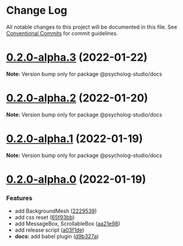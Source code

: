 # Change Log

All notable changes to this project will be documented in this file.
See [Conventional Commits](https://conventionalcommits.org) for commit guidelines.

# [0.2.0-alpha.3](https://github.com/tokileecy/psycholog/compare/v0.2.0-alpha.2...v0.2.0-alpha.3) (2022-01-22)

**Note:** Version bump only for package @psycholog-studio/docs





# [0.2.0-alpha.2](https://github.com/tokileecy/psycholog/compare/v0.2.0-alpha.1...v0.2.0-alpha.2) (2022-01-20)

**Note:** Version bump only for package @psycholog-studio/docs





# [0.2.0-alpha.1](https://github.com/tokileecy/psycholog/compare/v0.2.0-alpha.0...v0.2.0-alpha.1) (2022-01-19)

**Note:** Version bump only for package @psycholog-studio/docs





# [0.2.0-alpha.0](https://github.com/tokileecy/psycholog/compare/v0.1.0...v0.2.0-alpha.0) (2022-01-19)


### Features

* add BackgroundMesh ([2229539](https://github.com/tokileecy/psycholog/commit/2229539cf90139da0044044779cfc730a9e7976d))
* add css reset ([65f93bb](https://github.com/tokileecy/psycholog/commit/65f93bb3b6d4fd5e07f3a589c4f9e3413bbefe59))
* add MessageBox, ScrollableBox ([aa21e98](https://github.com/tokileecy/psycholog/commit/aa21e98972760164230adc434914e3ec6b21b0ab))
* add release script ([a03f1de](https://github.com/tokileecy/psycholog/commit/a03f1dea6549aa31b3914a03ff0125f82d7ca5c1))
* **docs:** add babel plugin ([d9b327a](https://github.com/tokileecy/psycholog/commit/d9b327ad3eafb3a3e54e9772fce06ea6908354bc))
